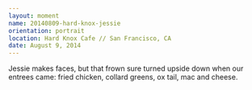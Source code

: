 ```yaml
---
layout: moment
name: 20140809-hard-knox-jessie
orientation: portrait
location: Hard Knox Cafe // San Francisco, CA
date: August 9, 2014
---
```


Jessie makes faces, but that frown sure turned upside down when our entrees came: fried chicken, collard greens, ox tail, mac and cheese.
